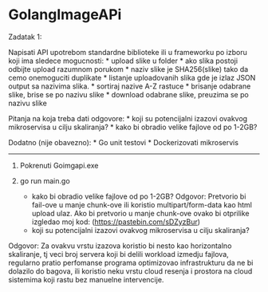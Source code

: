 # GolangImageAPi

Zadatak 1:

Napisati API upotrebom standardne biblioteke ili u frameworku po izboru koji ima sledece mogucnosti:
    * upload slike u folder
        * ako slika postoji odbijte upload razumnom porukom
        * naziv slike je SHA256(slike) tako da cemo onemoguciti duplikate
    * listanje uploadovanih slika gde je izlaz JSON output sa nazivima slika.
    * sortiraj nazive A-Z rastuce
    * brisanje odabrane slike, brise se po nazivu slike
    * download odabrane slike, preuzima se po nazivu slike

Pitanja na koja treba dati odgovore:
    * koji su potencijalni izazovi ovakvog mikroservisa u cilju skaliranja?
    * kako bi obradio velike fajlove od po 1-2GB?

Dodatno (nije obavezno):
    * Go unit testovi
    * Dockerizovati mikroservis



------------------------------------------------------------------------------------------------------------------------
1. Pokrenuti Goimgapi.exe
2. go run main.go


    * kako bi obradio velike fajlove od po 1-2GB?
Odgovor: Pretvorio bi fail-ove u manje chunk-ove ili koristio multipart/form-data kao html upload ulaz.
Ako bi pretvorio u manje chunk-ove ovako bi otprilike izgledao moj kod:
(https://pastebin.com/sDZyzBur)
    * koji su potencijalni izazovi ovakvog mikroservisa u cilju skaliranja?

Odgovor:
Za ovakvu vrstu izazova koristio bi nesto kao horizontalno skaliranje, tj veci broj servera koji bi delili workload izmedju fajlova, regularno pratio perfomanse programa optimizovao infrastrukturu da ne bi dolazilo do bagova, ili koristio neku vrstu cloud resenja i prostora na cloud sistemima koji rastu bez manuelne intervencije.
